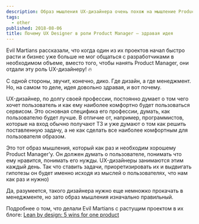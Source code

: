 ```yaml
---
description: Образ мышления UX-дизайнера очень похож на мышление Product Manager'а.
tags:
  - other
published: 2018-08-06
title: Почему UX Designer в роли Product Manager — здравая идея
---
```


Evil Martians рассказали, что когда один из их проектов начал быстро расти и бизнес уже больше не мог общаться с разработчиками в необходимом объеме, вместо того, чтобы нанять Product Manager, они отдали эту роль UX-дизайнеру! 🔥

С одной стороны, звучит, конечно, дико. Где дизайн, а где менеджмент. Но, на самом то деле, идея довольно здравая, и вот почему.

UX-дизайнер, по долгу своей профессии, постоянно думает о том чего хочет пользователь и как ему наиболее комфортно будет пользоваться сервисом. Это основная специфика его профессии, думать, как пользователю будет лучше. В отличие от, например, программистов, которые на вход обычно получают ТЗ и уже думают о том как решить поставленную задачу, а не как сделать все наиболее комфортным для пользователя образом.

Это тот образ мышления, который как раз и необходим хорошему Product Manager'у. Он должен думать о пользователе, понимать что ему нравится, понимать его нужды. UX-дизайнеры занимаются этим каждый день. Так что ставить задачи, приоретизировать их и выдвигать гипотезы он будет именно исходя из мыслей о пользователях, что нам как раз и нужно)

Да, разумеется, такого дизайнера нужно еще немножко прокачать в менеджменте, но зато образ мышления изначально правильный.

Подробнее о том, что делали Evil Martians с растущим проектом в их блоге: [Lean by design: 5 wins for one product](https://evilmartians.com/chronicles/lean-by-design-5-wins-for-one-product)
